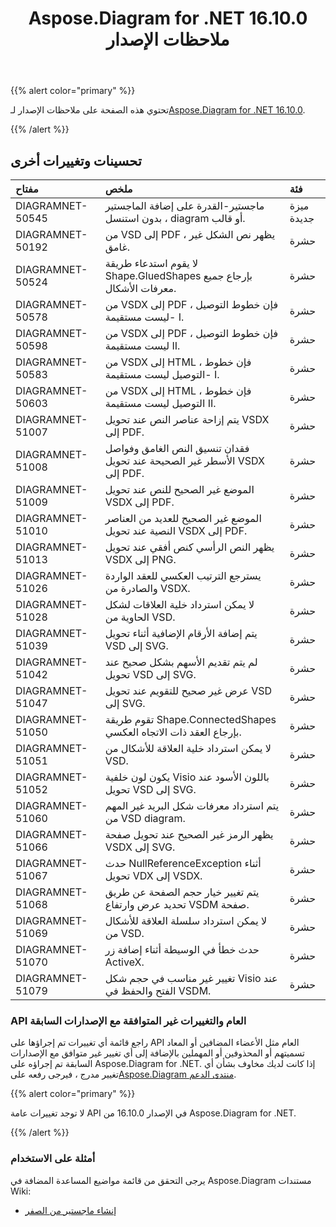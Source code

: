 ﻿---
title: Aspose.Diagram for .NET 16.10.0 ملاحظات الإصدار
type: docs
weight: 30
url: /ar/net/aspose-diagram-for-net-16-10-0-release-notes/
---
{{% alert color="primary" %}} 

 تحتوي هذه الصفحة على ملاحظات الإصدار لـ[Aspose.Diagram for .NET 16.10.0](https://www.nuget.org/packages/Aspose.Diagram/16.10.0).

{{% /alert %}} 
## **تحسينات وتغييرات أخرى**

|**مفتاح**|**ملخص**|**فئة**|
|:- |:- |:- |
|DIAGRAMNET-50545|ماجستير-القدرة على إضافة الماجستير بدون استنسل ، diagram أو قالب.|ميزة جديدة|
|DIAGRAMNET-50192|من VSD إلى PDF ، يظهر نص الشكل غير غامق.|حشرة|
|DIAGRAMNET-50524|لا يقوم استدعاء طريقة Shape.GluedShapes بإرجاع جميع معرفات الأشكال.|حشرة|
|DIAGRAMNET-50578|من VSDX إلى PDF ، فإن خطوط التوصيل ليست مستقيمة- I.|حشرة|
|DIAGRAMNET-50598|من VSDX إلى PDF ، فإن خطوط التوصيل ليست مستقيمة II.|حشرة|
|DIAGRAMNET-50583|من VSDX إلى HTML ، فإن خطوط التوصيل ليست مستقيمة- I.|حشرة|
|DIAGRAMNET-50603|من VSDX إلى HTML ، فإن خطوط التوصيل ليست مستقيمة II.|حشرة|
|DIAGRAMNET-51007|يتم إزاحة عناصر النص عند تحويل VSDX إلى PDF.|حشرة|
|DIAGRAMNET-51008|فقدان تنسيق النص الغامق وفواصل الأسطر غير الصحيحة عند تحويل VSDX إلى PDF.|حشرة|
|DIAGRAMNET-51009|الموضع غير الصحيح للنص عند تحويل VSDX إلى PDF.|حشرة|
|DIAGRAMNET-51010|الموضع غير الصحيح للعديد من العناصر النصية عند تحويل VSDX إلى PDF.|حشرة|
|DIAGRAMNET-51013|يظهر النص الرأسي كنص أفقي عند تحويل VSDX إلى PNG.|حشرة|
|DIAGRAMNET-51026|يسترجع الترتيب العكسي للعقد الواردة والصادرة من VSDX.|حشرة|
|DIAGRAMNET-51028|لا يمكن استرداد خلية العلاقات لشكل الحاوية من VSD.|حشرة|
|DIAGRAMNET-51039|يتم إضافة الأرقام الإضافية أثناء تحويل VSD إلى SVG.|حشرة|
|DIAGRAMNET-51042|لم يتم تقديم الأسهم بشكل صحيح عند تحويل VSD إلى SVG.|حشرة|
|DIAGRAMNET-51047|عرض غير صحيح للتقويم عند تحويل VSD إلى SVG.|حشرة|
|DIAGRAMNET-51050|تقوم طريقة Shape.ConnectedShapes بإرجاع العقد ذات الاتجاه العكسي.|حشرة|
|DIAGRAMNET-51051|لا يمكن استرداد خلية العلاقة للأشكال من VSD.|حشرة|
|DIAGRAMNET-51052|يكون لون خلفية Visio باللون الأسود عند تحويل VSD إلى SVG.|حشرة|
|DIAGRAMNET-51060|يتم استرداد معرفات شكل البريد غير المهم من VSD diagram.|حشرة|
|DIAGRAMNET-51066|يظهر الرمز غير الصحيح عند تحويل صفحة VSDX إلى SVG.|حشرة|
|DIAGRAMNET-51067|حدث NullReferenceException أثناء تحويل VDX إلى VSDX.|حشرة|
|DIAGRAMNET-51068|يتم تغيير خيار حجم الصفحة عن طريق تحديد عرض وارتفاع VSDM صفحة.|حشرة|
|DIAGRAMNET-51069|لا يمكن استرداد سلسلة العلاقة للأشكال من VSD.|حشرة|
|DIAGRAMNET-51070|حدث خطأ في الوسيطة أثناء إضافة زر ActiveX.|حشرة|
|DIAGRAMNET-51079|تغيير غير مناسب في حجم شكل Visio عند الفتح والحفظ في VSDM.|حشرة|
### **API العام والتغييرات غير المتوافقة مع الإصدارات السابقة**
راجع قائمة أي تغييرات تم إجراؤها على API العام مثل الأعضاء المضافين أو المعاد تسميتهم أو المحذوفين أو المهملين بالإضافة إلى أي تغيير غير متوافق مع الإصدارات السابقة تم إجراؤه على Aspose.Diagram for .NET. إذا كانت لديك مخاوف بشأن أي تغيير مدرج ، فيرجى رفعه على[Aspose.Diagram منتدى الدعم](https://forum.aspose.com/c/diagram/17).

{{% alert color="primary" %}} 

لا توجد تغييرات عامة API في الإصدار 16.10.0 من Aspose.Diagram for .NET.

{{% /alert %}} 
### **أمثلة على الاستخدام**
يرجى التحقق من قائمة مواضيع المساعدة المضافة في Aspose.Diagram مستندات Wiki:

- [إنشاء ماجستير من الصفر](/diagram/ar/net/working-with-masters/#create-master-from-scratch)
